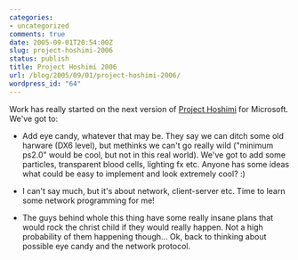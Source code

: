 ```yaml
---
categories:
- uncategorized
comments: true
date: 2005-09-01T20:54:00Z
slug: project-hoshimi-2006
status: publish
title: Project Hoshimi 2006
url: /blog/2005/09/01/project-hoshimi-2006/
wordpress_id: "64"
---
```


Work has really started on the next version of [Project Hoshimi](http://aras-p.info/projHoshimi.html) for Microsoft. We've got to:


  
  * Add eye candy, whatever that may be. They say we can ditch some old harware (DX6 level), but methinks we can't go really wild ("minimum ps2.0" would be cool, but not in this real world). We've got to add some particles, transparent blood cells, lighting fx etc. Anyone has some ideas what could be easy to implement and look extremely cool? :)
  
  
  * I can't say much, but it's about network, client-server etc. Time to learn some network programming for me!
  
  * The guys behind whole this thing have some really insane plans that would rock the christ child if they would really happen. Not a high probability of them happening though...
Ok, back to thinking about possible eye candy and the network protocol.
